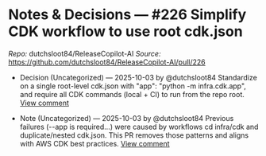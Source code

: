 # Notes & Decisions — #226 Simplify CDK workflow to use root cdk.json

_Repo:_ dutchsloot84/ReleaseCopilot-AI
_Source:_ https://github.com/dutchsloot84/ReleaseCopilot-AI/pull/226

- Decision (Uncategorized) — 2025-10-03 by @dutchsloot84
  Standardize on a single root-level cdk.json with "app": "python -m infra.cdk.app", and require all CDK commands (local + CI) to run from the repo root.
  [View comment](https://github.com/dutchsloot84/ReleaseCopilot-AI/pull/226#issuecomment-3367012691) <!-- digest:c053626c9ce4e6c5747594e410e37813691df8317d5ed401565ce8c029feabf2 -->

- Note (Uncategorized) — 2025-10-03 by @dutchsloot84
  Previous failures (--app is required…) were caused by workflows cd infra/cdk and duplicate/nested cdk.json. This PR removes those patterns and aligns with AWS CDK best practices.
  [View comment](https://github.com/dutchsloot84/ReleaseCopilot-AI/pull/226#issuecomment-3367012691) <!-- digest:b2f6e9dec2dc2a410a8064c35d64a47a830d1a62f3eefaf0ccb036e0487380ff -->
